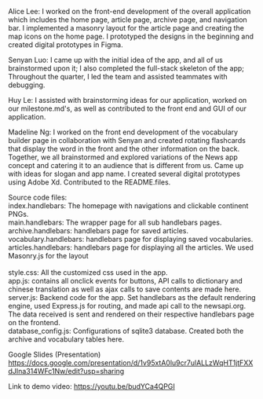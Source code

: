 Alice Lee: I worked on the front-end development of the overall application which includes the home page, 
article page, archive page, and navigation bar. I implemented a masonry layout for the article page 
and creating the map icons on the home page. I prototyped the designs in the beginning and created digital prototypes in Figma. 

Senyan Luo: I came up with the initial idea of the app, and all of us brainstormed upon it; I also completed the full-stack skeleton of the app; Throughout the quarter, I led the team and assisted teammates with debugging. 

Huy Le: I assisted with brainstorming ideas for our application, worked on our milestone.md's, as well as contributed to the front end and GUI of our application.

Madeline Ng: I worked on the front end development of the vocabulary builder page in collaboration with Senyan and created rotating flashcards that display the word in the front and the other information on the back. Together, we all brainstormed and explored variations of the News app concept and catering it to an audience that is different from us. Came up with ideas for slogan and app name. I created several digital prototypes using Adobe Xd. Contributed to the README.files. 

Source code files: <br />
index.handlebars: The homepage with navigations and clickable continent PNGs. <br /> 
main.handlebars: The wrapper page for all sub handlebars pages.  <br /> 
archive.handlebars: handlebars page for saved articles.  <br /> 
vocabulary.handlebars: handlebars page for displaying saved vocabularies.  <br /> 
articles.handlebars: handlebars page for displaying all the articles. We used Masonry.js for the layout <br />  
style.css: All the customized css used in the app. <br /> 
app.js: contains all onclick events for buttons, API calls to dictionary and chinese translation as well as ajax calls to save contents are made here. <br /> 
server.js: Backend code for the app. Set handlebars as the default rendering engine, used Express.js for routing, and made api call to the newsapi.org. The data received is sent and rendered on their respective handlebars page on the frontend. <br /> 
database_config.js: Configurations of sqlite3 database. Created both the archive and vocabulary tables here. <br /> 


Google Slides (Presentation) 
https://docs.google.com/presentation/d/1v95xtA0lu9cr7ulALLzWqHT1jtFXXdJIna314WFc1Nw/edit?usp=sharing

Link to demo video: https://youtu.be/budYCa4QPGI

